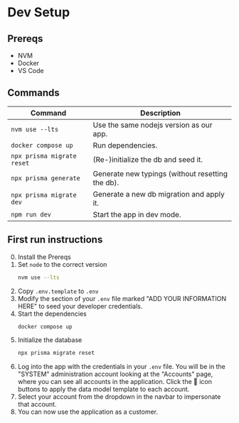 # Dev Setup

## Prereqs

- NVM
- Docker
- VS Code

## Commands

| Command                    | Description                                      |
| -------------------------- | ------------------------------------------------ |
| `nvm use --lts`            | Use the same nodejs version as our app.          |
| `docker compose up`        | Run dependencies.                                |
| `npx prisma migrate reset` | (Re-)initialize the db and seed it.              |
| `npx prisma generate`      | Generate new typings (without resetting the db). |
| `npx prisma migrate dev`   | Generate a new db migration and apply it.        |
| `npm run dev`              | Start the app in dev mode.                       |

## First run instructions

0. Install the Prereqs
1. Set `node` to the correct version
   ```bash
   nvm use --lts
   ```
2. Copy `.env.template` to `.env`
3. Modify the section of your `.env` file marked "ADD YOUR INFORMATION HERE" to seed your developer credentials.
4. Start the dependencies
   ```bash
   docker compose up
   ```
5. Initialize the database
   ```bash
   npx prisma migrate reset
   ```
6. Log into the app with the credentials in your `.env` file. You will be in the "SYSTEM" administration account looking at the "Accounts" page, where you can see all accounts in the application. Click the 🔄 icon buttons to apply the data model template to each account.
7. Select your account from the dropdown in the navbar to impersonate that account.
8. You can now use the application as a customer.
